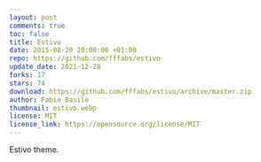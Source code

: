 ```yaml
---
layout: post
comments: true
toc: false
title: Estivo
date: 2015-08-20 20:00:00 +01:00
repo: https://github.com/fffabs/estivo
update_date: 2021-12-28
forks: 17
stars: 74
download: https://github.com/fffabs/estivo/archive/master.zip
author: Fabio Basile
thumbnail: estivo.webp
license: MIT
license_link: https://opensource.org/license/MIT
---
```


Estivo theme.
